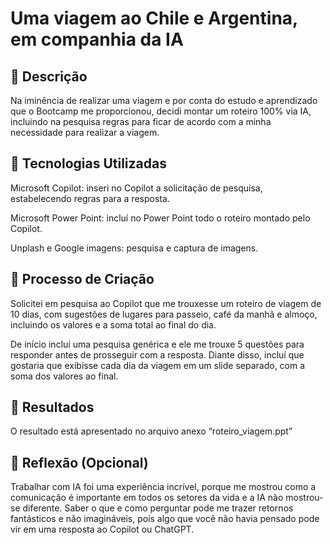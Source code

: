 # Uma viagem ao Chile e Argentina, em companhia da IA 

## 📒 Descrição

Na iminência de realizar uma viagem e por conta do estudo e aprendizado que o Bootcamp me proporcionou, decidi montar um roteiro 100% via IA, incluindo na pesquisa regras para ficar de acordo com a minha necessidade para realizar a viagem.

## 🤖 Tecnologias Utilizadas

Microsoft Copilot: inseri no Copilot a solicitação de pesquisa, estabelecendo regras para a resposta.

Microsoft Power Point: incluí no Power Point todo o roteiro montado pelo Copilot.

Unplash e Google imagens: pesquisa e captura de imagens.

## 🧐 Processo de Criação

Solicitei em pesquisa ao Copilot que me trouxesse um roteiro de viagem de 10 dias, com sugestões de lugares para passeio, café da manhã e almoço, incluindo os valores e a soma total ao final do dia.

De início incluí uma pesquisa genérica e ele me trouxe 5 questões para responder antes de prosseguir com a resposta. Diante disso, incluí que gostaria que exibisse cada dia da viagem em um slide separado, com a soma dos valores ao final.

## 🚀 Resultados

O resultado está apresentado no arquivo anexo “roteiro_viagem.ppt”

## 💭 Reflexão (Opcional)

Trabalhar com IA foi uma experiência incrível, porque me mostrou como a comunicação é importante em todos os setores da vida e a IA não mostrou-se diferente. Saber o que e como perguntar pode me trazer retornos fantásticos e não imagináveis, pois algo que você não havia pensado pode vir em uma resposta ao Copilot ou ChatGPT.
